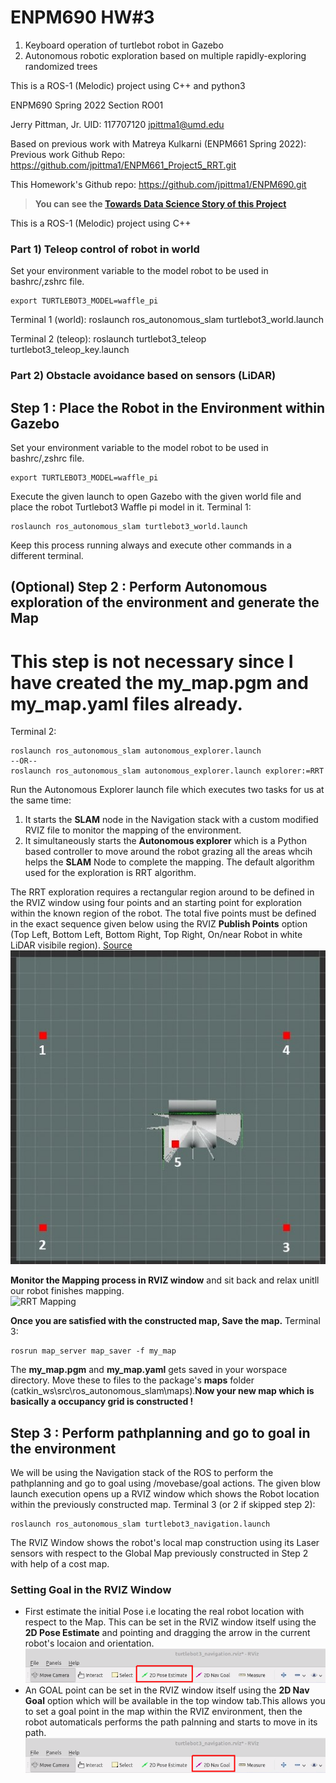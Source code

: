 # ENPM690 HW#3
1) Keyboard operation of turtlebot robot in Gazebo
2) Autonomous robotic exploration based on multiple rapidly-exploring randomized trees

This is a ROS-1 (Melodic) project using C++ and python3

ENPM690 Spring 2022
Section RO01

Jerry Pittman, Jr. UID: 117707120
jpittma1@umd.edu


Based on previous work with Matreya Kulkarni (ENPM661 Spring 2022):
Previous work Github Repo: https://github.com/jpittma1/ENPM661_Project5_RRT.git


This Homework's Github repo: https://github.com/jpittma1/ENPM690.git

> **You can see the [Towards Data Science Story of this Project](https://mohamedfazilrobotics.medium.com/ros-autonomous-slam-using-randomly-exploring-random-tree-rrt-37186f6e3568)**

This is a ROS-1 (Melodic) project using C++

### Part 1) Teleop control of robot in world

Set your environment variable to the model robot to be used in bashrc/,zshrc file.
```
export TURTLEBOT3_MODEL=waffle_pi

```
Terminal 1 (world): roslaunch ros_autonomous_slam turtlebot3_world.launch

Terminal 2 (teleop): roslaunch turtlebot3_teleop turtlebot3_teleop_key.launch

### Part 2) Obstacle avoidance based on sensors (LiDAR)



## Step 1 : Place the Robot in the Environment within Gazebo
Set your environment variable to the model robot to be used in bashrc/,zshrc file.
```
export TURTLEBOT3_MODEL=waffle_pi

```
Execute the given launch to open Gazebo with the given world file and place the robot Turtlebot3 Waffle pi model in it.
Terminal 1:
```
roslaunch ros_autonomous_slam turtlebot3_world.launch
```
Keep this process running always and execute other commands in a different terminal.
## (Optional) Step 2 : Perform Autonomous exploration of the environment and generate the Map
# This step is not necessary since I have created the **my_map.pgm** and **my_map.yaml** files already.
Terminal 2:
```
roslaunch ros_autonomous_slam autonomous_explorer.launch
--OR--
roslaunch ros_autonomous_slam autonomous_explorer.launch explorer:=RRT
```

Run the Autonomous Explorer launch file which executes two tasks for us at the same time:
1. It starts the **SLAM** node in the Navigation stack with a custom modified RVIZ file to monitor the mapping of the environment.
2. It simultaneously starts the **Autonomous explorer** which is a Python based controller to move around the robot grazing all the areas whcih helps the **SLAM** Node to complete the mapping. The default algorithm used for the exploration is RRT algorithm. 

The RRT exploration requires a rectangular region around to be defined in the RVIZ window using four points and an starting point for exploration within the known region of the robot. The total five points must be defined in the exact sequence given below using the RVIZ **Publish Points** option (Top Left, Bottom Left, Bottom Right, Top Right, On/near Robot in white LiDAR visibile region). [Source](http://wiki.ros.org/rrt_exploration/Tutorials/singleRobot)<br />
![points_sequence](media/rrt_boundary2.jpg) <br />

**Monitor the Mapping process in RVIZ window** and sit back and relax unitll our robot finishes mapping.
<br />
![RRT Mapping](media/RRT.gif)

**Once you are satisfied with the constructed map, Save the map.**
Terminal 3:
```
rosrun map_server map_saver -f my_map
```
The **my_map.pgm** and **my_map.yaml** gets saved in your worspace directory. Move these to files to the package's **maps** folder (catkin_ws\src\ros_autonomous_slam\maps).**Now your new map which is basically a occupancy grid is constructed !** 

## Step 3 : Perform pathplanning and go to goal in the environment
We will be using the Navigation stack of the ROS to perform the pathplanning and go to goal using /movebase/goal actions. The given blow launch execution opens up a RVIZ window which shows the Robot location within the previously constructed map.
Terminal 3 (or 2 if skipped step 2): 
```
roslaunch ros_autonomous_slam turtlebot3_navigation.launch
```
The RVIZ Window shows the robot's local map construction using its Laser sensors with respect to the Global Map previously constructed in Step 2 with help of a cost map.

### Setting Goal in the RVIZ Window
- First estimate the initial Pose i.e locating the real robot location with respect to the Map. This can be set in the RVIZ window itself using the **2D Pose Estimate** and pointing and dragging the arrow in the current robot's locaion and orientation.<br />
![Nav](media/2d_pose_button.png)
- An GOAL point can be set in the RVIZ window itself using the **2D Nav Goal** option which will be available in the top window tab.This allows you to set a goal point in the map within the RVIZ environment, then the robot automaticals performs the path palnning and starts to move in its path.<br />
![Nav](media/2d_nav_goal_button.png)
